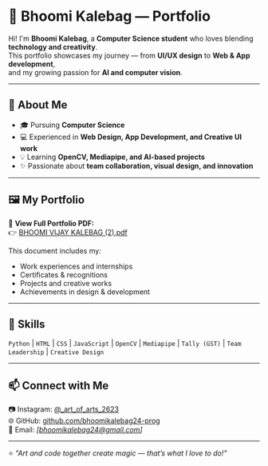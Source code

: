 # 🎨 Bhoomi Kalebag — Portfolio

Hi! I'm **Bhoomi Kalebag**, a **Computer Science student** who loves blending **technology and creativity**.  
This portfolio showcases my journey — from **UI/UX design** to **Web & App development**,  
and my growing passion for **AI and computer vision**.

---

## 🧩 About Me
- 🎓 Pursuing **Computer Science**
- 💻 Experienced in **Web Design, App Development, and Creative UI work**
- 💡 Learning **OpenCV, Mediapipe, and AI-based projects**
- ✨ Passionate about **team collaboration, visual design, and innovation**

---

## 🖼️ My Portfolio
📄 **View Full Portfolio PDF:**  
👉 [BHOOMI VIJAY KALEBAG (2).pdf](BHOOMI%20VIJAY%20KALEBAG%20(2).pdf)

This document includes my:
- Work experiences and internships  
- Certificates & recognitions  
- Projects and creative works  
- Achievements in design & development  

---

## 🧠 Skills
`Python` | `HTML` | `CSS` | `JavaScript` | `OpenCV` | `Mediapipe` | `Tally (GST)` | `Team Leadership` | `Creative Design`

---

## 📫 Connect with Me
📷 Instagram: [@_art_of_arts_2623](https://www.instagram.com/_art_of_arts_2623/)  
🌐 GitHub: [github.com/bhoomikalebag24-prog](https://github.com/bhoomikalebag24-prog)  
💌 Email: *[bhoomikalebag24@gmail.com]*  

---

⭐ *"Art and code together create magic — that’s what I love to do!"*
